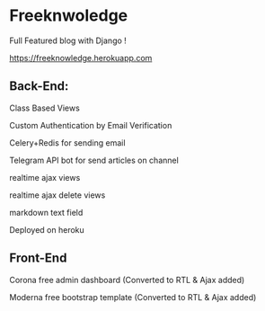 # Freeknwoledge
Full Featured blog with Django !

https://freeknowledge.herokuapp.com

## Back-End:


Class Based Views

Custom Authentication by Email Verification

Celery+Redis for sending email

Telegram API bot for send articles on channel

realtime ajax views

realtime ajax delete views

markdown text field

Deployed on heroku


## Front-End


Corona free admin dashboard (Converted to RTL & Ajax added)

Moderna free bootstrap template (Converted to RTL & Ajax added)
